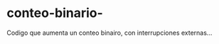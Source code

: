 conteo-binario-
===============

Codigo que aumenta un conteo binairo, con interrupciones externas...
